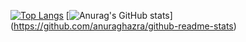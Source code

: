 [![Top Langs](https://github-readme-stats.vercel.app/api/top-langs/?username=Sashq-o&theme=onedark)](https://github.com/anuraghazra/github-readme-stats)
[![Anurag's GitHub stats](https://github-readme-stats.vercel.app/api?username=Sashq-o&theme=onedark)]
(https://github.com/anuraghazra/github-readme-stats)
